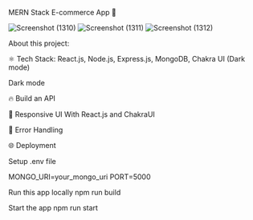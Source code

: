 MERN Stack E-commerce App 🚀

![Screenshot (1310)](https://github.com/user-attachments/assets/e5f2a665-b9c4-4b6b-bea8-b3470c6f217d)
![Screenshot (1311)](https://github.com/user-attachments/assets/da856a3f-5087-4540-9dcd-691cd68107c1)
![Screenshot (1312)](https://github.com/user-attachments/assets/9d6f65e9-885c-4180-b4a0-ea113c4e4186)

About this project:

⚛️ Tech Stack: React.js, Node.js, Express.js, MongoDB, Chakra UI (Dark mode)

Dark mode

🔥 Build an API

📱 Responsive UI With React.js and ChakraUI

🐞 Error Handling

🌐 Deployment


Setup .env file

MONGO_URI=your_mongo_uri
PORT=5000

Run this app locally
npm run build

Start the app
npm run start
